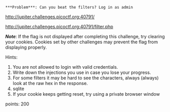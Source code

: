 `***Problem***: Can you beat the filters? Log in as admin `

http://jupiter.challenges.picoctf.org:40791/ 

http://jupiter.challenges.picoctf.org:40791/filter.php

_**Note**_: If the flag is not displayed after completing this challenge, try clearing your cookies. Cookies set by other challenges may prevent the flag from displaying properly.

Hints:
1. You are not allowed to login with valid credentials.
2. Write down the injections you use in case you lose your progress.
3. For some filters it may be hard to see the characters, always (always) look at the raw hex in the response.
4. sqlite
5. If your cookie keeps getting reset, try using a private browser window

points: 200

